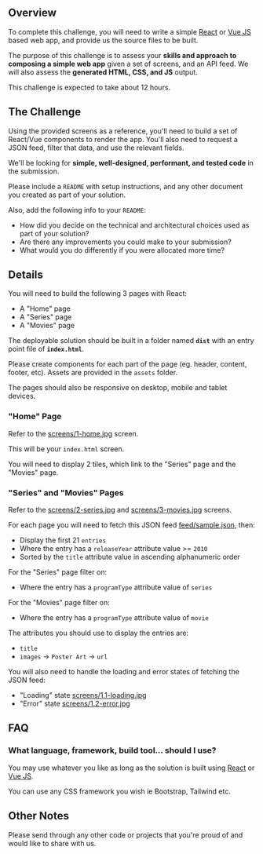 ## Overview

To complete this challenge, you will need to write a simple [React](https://facebook.github.io/react/) or [Vue JS](https://vuejs.org/) based web app, and provide us the source files to be built.

The purpose of this challenge is to assess your **skills and approach to composing a simple web app** given a set of screens, and an API feed. We will also assess the **generated HTML, CSS, and JS** output.

This challenge is expected to take about 12 hours.

## The Challenge

Using the provided screens as a reference, you'll need to build a set of React/Vue components to render the app. You'll also need to request a JSON feed, filter that data, and use the relevant fields.

We'll be looking for **simple, well-designed, performant, and tested code** in the submission.

Please include a `README` with setup instructions, and any other document you created as part of your solution.

Also, add the following info to your `README`:

- How did you decide on the technical and architectural choices used as part of your solution?
- Are there any improvements you could make to your submission?
- What would you do differently if you were allocated more time?

## Details

You will need to build the following 3 pages with React:

- A "Home" page
- A "Series" page
- A "Movies" page

The deployable solution should be built in a folder named **`dist`** with an entry point file of **`index.html`**.

Please create components for each part of the page (eg. header, content, footer, etc).
Assets are provided in the `assets` folder.

The pages should also be responsive on desktop, mobile and tablet devices.


### "Home" Page

Refer to the [screens/1-home.jpg](./screens/1-home.jpg) screen.

This will be your `index.html` screen.

You will need to display 2 tiles, which link to the "Series" page and the "Movies" page.

### "Series" and "Movies" Pages

Refer to the [screens/2-series.jpg](./screens/2-series.jpg) and [screens/3-movies.jpg](./screens/3-movies.jpg) screens.

For each page you will need to fetch this JSON feed [feed/sample.json](https://raw.githubusercontent.com/amawalla/js-coding-challenge/master/feed/sample.json), then:

- Display the first 21 `entries`
- Where the entry has a `releaseYear` attribute value >= `2010`
- Sorted by the `title` attribute value in ascending alphanumeric order

For the "Series" page filter on:

- Where the entry has a `programType` attribute value of `series`

For the "Movies" page filter on:

- Where the entry has a `programType` attribute value of `movie`

The attributes you should use to display the entries are:

- `title`
- `images` → `Poster Art` → `url`

You will also need to handle the loading and error states of fetching the JSON feed:

- "Loading" state [screens/1.1-loading.jpg](./screens/1.1-loading.jpg)
- "Error" state [screens/1.2-error.jpg](./screens/1.2-error.jpg)

## FAQ

### What language, framework, build tool... should I use?

You may use whatever you like as long as the solution is built using [React](https://facebook.github.io/react/) or [Vue JS](https://vuejs.org/).

You can use any CSS framework you wish ie Bootstrap, Tailwind etc.

## Other Notes

Please send through any other code or projects that you're proud of and would like to share with us.

